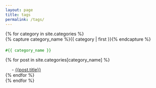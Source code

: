 ```yaml
---
layout: page
title: tags
permalink: /tags/
---
```


<div id="archives">
{% for category in site.categories %}
  <div class="archive-group">
    {% capture category_name %}{{ category | first }}{% endcapture %}
<div style="margin-top:20px; color:green;">


    #{{ category_name }}
</div>    


{% for post in site.categories[category_name] %}
<div style="margin-left:20px;">
      - <a href="{{ site.baseurl }}{{ post.url }}">{{post.title}}</a>
</div>    
{% endfor %}
  </div>
{% endfor %}
</div>
